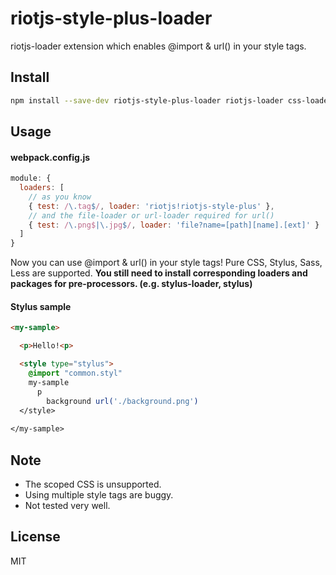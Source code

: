 # riotjs-style-plus-loader
riotjs-loader extension which enables @import & url() in your style tags.

## Install
```sh
npm install --save-dev riotjs-style-plus-loader riotjs-loader css-loader style-loader
```

## Usage

#### webpack.config.js

```js
module: {
  loaders: [
    // as you know
    { test: /\.tag$/, loader: 'riotjs!riotjs-style-plus' },
    // and the file-loader or url-loader required for url()
    { test: /\.png$|\.jpg$/, loader: 'file?name=[path][name].[ext]' }
  ]
}
```

 Now you can use @import & url() in your style tags! Pure CSS, Stylus, Sass, Less are supported. **You still need to install corresponding loaders and packages for pre-processors. (e.g. stylus-loader, stylus)**

#### Stylus sample

```html
<my-sample>

  <p>Hello!<p>

  <style type="stylus">
    @import "common.styl"
    my-sample
      p
        background url('./background.png')
  </style>
  
</my-sample>
```

## Note

- The scoped CSS is unsupported.
- Using multiple style tags are buggy.
- Not tested very well.

## License

MIT
